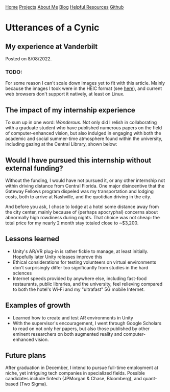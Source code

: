 <base href="https://clin1234.github.io/">
<nav>
      <a href="index.html">Home</a>
      <a href="projects/index.html">Projects</a>
      <a href="aboutme.html">About Me</a>
      <a href="blog/index.html">Blog</a>
      <a href="resources.html">Helpful Resources</a>
      <a href="https://github.com/clin1234/">Github</a>
</nav>

# Utterances of a Cynic

## My experience at Vanderbilt
Posted on 8/08/2022.

### TODO:
For some reason I can't scale down images yet to fit with this article. Mainly because
the images I took were in the HEIC format (see [here](https://en.wikipedia.org/wiki/High_Efficiency_Image_File_Format#Support)),
and current web browsers don't support it natively, at least on Linux.

## The impact of my internship experience

To sum up in one word: *Wonderous*. Not only did I relish in collaborating with a graduate student who have published numerous papers on the field of computer-enhanced vision, but also indulged in engaging with both the academic and social summer-time atmosphere found within the university, including gazing at the Central Library, shown below:

## Would I have pursued this internship without external funding?

Without the funding, I would have not pursued it, or any other internship not within
driving distance from Central Florida. One major disincentive that the Gateway Fellows program
dispeled was my transportation and lodging costs, both to arrive at Nashville, and the
quotidian driving in the city.

And before you ask, I chose to lodge at a hotel some distance away from the city center,
mainly because of (perhaps apocryphal) concerns about abnormally high rowdiness during
nights. That choice was not cheap: the total price for my nearly 2 month stay totaled close
to ~$3,200.

## Lessons learned

* Unity's AR/VR plug-in is rather fickle to manage, at least initially. Hopefully later
Unity releases improve this
* Ethical considerations for testing volunteers on virtual environments don't surprisingly
differ too significantly from studies in the hard sciences
* Internet speeds provided by anywhere else, including fast-food restaurants, public libraries,
and the university, feel relieving compared to both the hotel's Wi-Fi and my "ultrafast"
5G mobile Internet.

## Examples of growth

* Learned how to create and test AR environments in Unity
* With the supervisor's encouragement, I went through Google Scholars to read on not
only her papers, but also those published by other eminent researchers on both augmented
reality and computer-enhanced vision.

## Future plans

After graduation in December, I intend to pursue full-time employment at niche, yet
intriguing tech companies in specialized fields. Possible candidates include fintech (JPMorgan & Chase, Bloomberg), and quant-based (Two Sigma).
